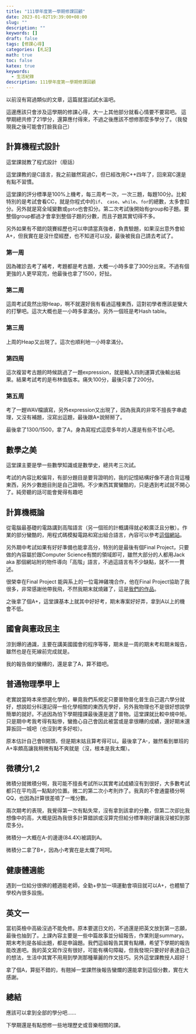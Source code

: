 ```yaml
---
title: "111學年度第一學期修課回顧"
date: 2023-01-02T19:39:00+08:00
slug: ""
description: ""
keywords: []
draft: false
tags: [修課心得]
categories: [札記]
math: true
toc: false
katex: true
keywords:
  - 生活紀錄
description: 111學年度第一學期修課回顧
---
```

以前沒有寫過類似的文章，這篇就當試試水溫吧。

這邊應該只會涉及這學期的修課心得，大一上其他部分就看心情要不要寫吧。
這學期總共修了21學分，還算應付得來，不過之後應該不想修那麼多學分了。（我發現我之後可能會打臉我自己）

## 計算機程式設計

這堂課就教了程式設計（廢話）

這堂課教的是C語言，我之前雖然寫過C，但已經改用C++四年了，回來寫C還是有點不習慣。

這堂課的評分標準是100%上機考，每三周考一次，一次三題，每題100分。比較特別的是考試會看CC，就是你程式中的`if`、 `case`、`while`、`for`的總數，太多會扣分。另外就是寫全域變數或`goto`也會扣分。第二次考試後開始有group和子題。要整個group都過才會拿到整個子題的分數，而且子題其實切得不多。

另外如果有不錯的競賽經歷也可以申請當真強者，負責驗題，如果沒出意外會給A+，但我實在是沒什麼經歷，也不知道可以投，最後被我自己請去考試了。

### 第一周

因為確診去考了補考，考題都是考古題，大概一小時多拿了300分出來。不過有個更強的人更早寫完，他最後也拿了1500，好扯。

### 第二周

這周考試竟然出現Heap，啊不就還好我有看過這種東西，這對初學者應該是蠻大的打擊吧。這次大概也是一小時多拿滿分。另外一個班是考Hash table。

### 第三周

上周的Heap又出現了。這次也順利地一小時拿滿分。

### 第四周

這次複習考古題的時候跳過了一題expression，就是輸入四則運算式後輸出結果。結果考試考的是布林值版本。痛失100分，最後只拿了200分。

### 第五周

考了一題WAV檔讀寫，另外expression又出現了，因為我真的非常不擅長字串處理，又沒有補題，沒寫出這題，最後跟A+說掰掰了。

最後拿了1300/1500，拿了A，身為寫程式這麼多年的人還是有些不甘心吧。

## 數學之美

這堂課主要是學一些數學知識或是數學史，總共考三次試。

考試的內容比較偏背，有部分題目是要背證明的，我的記憶結構好像不適合背這種東西，另外少數題目則是自己證明。不少東西其實蠻酷的，只是遇到考試就不開心了。純旁聽的話可能會覺得有趣吧

## 計算機概論

從電腦最基礎的電路講到高階語言（另一個班的計概講得就必較廣泛且分散）。作業的部分蠻酷的，用程式碼模擬電路和寫出組合語言，內容可以參考[這個網站](https://www.nand2tetris.org/)。

另外期中考試如果有好好準備也能拿高分，特別的是最後有個Final Project，只要做的內容屬於跟Computer Science有關的領域即可，雖然大部分的人都用Jack aka 那個網站附的物件導向「高階」語言，不過這語言有不少缺點，就不一一贅述。

很榮幸在Final Project 能與系上的一位電神雞塊合作，他在Final Project協助了我很多，非常感謝他帶我飛，不然我期末就燒雞了，這是[我們的作品](https://github.com/rk42745417/jack_shooting_game)。

之後拿了個A+，這堂課基本上就其中好好考，期末專案好好弄，拿到A以上的機會不低。

## 國會與憲政民主

涼到爆的通識，主要在講美國國會的程序等等，期末是一周的期末考和期末報告，雖然也是在死線前完成就是。

我的報告做的蠻糟的，還是拿了A，算不錯吧。

## 普通物理學甲上

老實說當時本來想選化學的，畢竟我們系規定只要普物普化普生自己選六學分就好，想說趁分科還記得一些化學相關的東西先學好，另外我物理也不是很好想說學簡單的就好。不過因為怕下學期撞課最後還是選了普物。這堂課就比較中規中矩。只是期中考我考得有點慘，蠻擔心自己會因此被當或是拿很糟的成績，還好期末還算扳回一城吧（也沒到考多好啦）。

原本估計自己會B開頭，但是期末姑且算考得可以。最後拿了A-，雖然看到單班的A+率頗高讓我稍微有點不爽就是（沒，根本是我太爛）。

## 微積分1,2

微積分就微積分啊，我可能不擅長考試所以其實考試成績沒有到很好，大多數考試都只在平均高一點點的位置。微二的第二次小考則炸了。我真的不會通靈積分啊QQ，也因為計算很差噴了一堆分數。

兩次期考的表現，我覺得第一次有點失常，沒有拿到該拿的分數，但第二次卻比我想像中的高，大概是因為我很多計算錯誤或沒算完但給分標準剛好讓我沒被扣到那麼多分。

微積分一大概在A-的邊邊(84.4X)被調到A。

微積分二拿了B+，因為小考實在是太爛了呵呵。

## 健康體適能

遇到一位給分很佛的體適能老師，全勤+參加一項運動會項目就可以A+，也體驗了學校內很多設施。

## 英文一

當初英檢中高級沒過不能免修。原本要選日文的，不過還是把英文放到第一志願，最後也抽到了。上課內容主要是一些中篇故事並分組報告，作業則是summary。期末考則是各組出題，都是申論題。我們這組報告其實有點糟，希望下學期的報告能改進吧。我的英文寫作沒有很好，可能有構句障礙，但我發現只要好好表達自己的想法，生活中其實不用用到學測那種華麗的作文技巧。另外這堂課教授人超好！

拿了個A，算挺不錯的，有翹掉一堂課然後報告蠻爛的還能拿到這個分數，實在大感謝。

## 總結

應該可以拿到全部的學分吧......

下學期還是有點想修一些地理歷史或音樂相關的課。